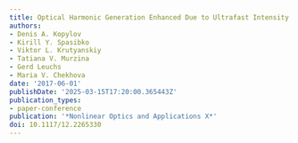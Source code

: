 ```yaml
---
title: Optical Harmonic Generation Enhanced Due to Ultrafast Intensity Fluctuations
authors:
- Denis A. Kopylov
- Kirill Y. Spasibko
- Viktor L. Krutyanskiy
- Tatiana V. Murzina
- Gerd Leuchs
- Maria V. Chekhova
date: '2017-06-01'
publishDate: '2025-03-15T17:20:00.365443Z'
publication_types:
- paper-conference
publication: '*Nonlinear Optics and Applications X*'
doi: 10.1117/12.2265330
---
```

